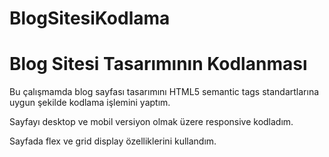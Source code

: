 # BlogSitesiKodlama
<h1>Blog Sitesi Tasarımının Kodlanması</h1>

<p>Bu çalışmamda blog sayfası tasarımını HTML5 semantic tags standartlarına uygun şekilde kodlama işlemini yaptım.</p>
<p>Sayfayı desktop ve mobil versiyon olmak üzere responsive kodladım.</p>
<p>Sayfada flex ve grid display özelliklerini kullandım.</p>

